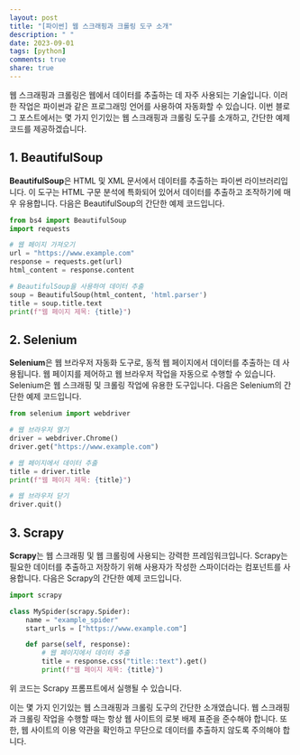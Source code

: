 ```yaml
---
layout: post
title: "[파이썬] 웹 스크래핑과 크롤링 도구 소개"
description: " "
date: 2023-09-01
tags: [python]
comments: true
share: true
---
```


웹 스크래핑과 크롤링은 웹에서 데이터를 추출하는 데 자주 사용되는 기술입니다. 이러한 작업은 파이썬과 같은 프로그래밍 언어를 사용하여 자동화할 수 있습니다. 이번 블로그 포스트에서는 몇 가지 인기있는 웹 스크래핑과 크롤링 도구를 소개하고, 간단한 예제 코드를 제공하겠습니다.

## 1. BeautifulSoup

**BeautifulSoup**은 HTML 및 XML 문서에서 데이터를 추출하는 파이썬 라이브러리입니다. 이 도구는 HTML 구문 분석에 특화되어 있어서 데이터를 추출하고 조작하기에 매우 유용합니다. 다음은 BeautifulSoup의 간단한 예제 코드입니다.

```python
from bs4 import BeautifulSoup
import requests

# 웹 페이지 가져오기
url = "https://www.example.com"
response = requests.get(url)
html_content = response.content

# BeautifulSoup을 사용하여 데이터 추출
soup = BeautifulSoup(html_content, 'html.parser')
title = soup.title.text
print(f"웹 페이지 제목: {title}")
```

## 2. Selenium

**Selenium**은 웹 브라우저 자동화 도구로, 동적 웹 페이지에서 데이터를 추출하는 데 사용됩니다. 웹 페이지를 제어하고 웹 브라우저 작업을 자동으로 수행할 수 있습니다. Selenium은 웹 스크래핑 및 크롤링 작업에 유용한 도구입니다. 다음은 Selenium의 간단한 예제 코드입니다.

```python
from selenium import webdriver

# 웹 브라우저 열기
driver = webdriver.Chrome()
driver.get("https://www.example.com")

# 웹 페이지에서 데이터 추출
title = driver.title
print(f"웹 페이지 제목: {title}")

# 웹 브라우저 닫기
driver.quit()
```

## 3. Scrapy

**Scrapy**는 웹 스크래핑 및 웹 크롤링에 사용되는 강력한 프레임워크입니다. Scrapy는 필요한 데이터를 추출하고 저장하기 위해 사용자가 작성한 스파이더라는 컴포넌트를 사용합니다. 다음은 Scrapy의 간단한 예제 코드입니다.

```python
import scrapy

class MySpider(scrapy.Spider):
    name = "example_spider"
    start_urls = ["https://www.example.com"]

    def parse(self, response):
        # 웹 페이지에서 데이터 추출
        title = response.css("title::text").get()
        print(f"웹 페이지 제목: {title}")
```

위 코드는 Scrapy 프롬프트에서 실행될 수 있습니다.

이는 몇 가지 인기있는 웹 스크래핑과 크롤링 도구의 간단한 소개였습니다. 웹 스크래핑과 크롤링 작업을 수행할 때는 항상 웹 사이트의 로봇 배제 표준을 준수해야 합니다. 또한, 웹 사이트의 이용 약관을 확인하고 무단으로 데이터를 추출하지 않도록 주의해야 합니다.